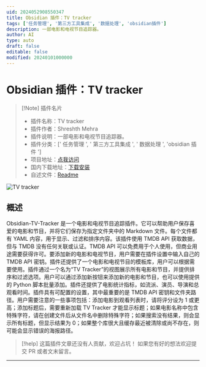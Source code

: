 ```yaml
---
uid: 2024052908550347
title: Obsidian 插件：TV tracker
tags: ['任务管理', '第三方工具集成', '数据处理', 'obsidian插件']
description: 一部电影和电视节目追踪器。
author: AI
type: auto
draft: false
editable: false
modified: 20240101000000
---
```


# Obsidian 插件：TV tracker

> [!Note] 插件名片
> - 插件名称：TV tracker
> - 插件作者：Shreshth Mehra
> - 插件说明：一部电影和电视节目追踪器。
> - 插件分类：[' 任务管理 ', ' 第三方工具集成 ', ' 数据处理 ', 'obsidian 插件 ']
> - 项目地址：[点我访问](https://github.com/Shreshth-mehra/Obsidian-TV-Tracker)
> - 国内下载地址：[下载安装](https://pkmer.cn/products/plugin/pluginMarket/?tv-tracker)
> - 自述文件：[Readme](https://ghproxy.net/https://raw.githubusercontent.com/Shreshth-mehra/Obsidian-TV-Tracker/main/README.md)

![TV tracker](https://cdn.pkmer.cn/covers/tv-tracker.png!pkmer)

## 概述

Obsidian-TV-Tracker 是一个电影和电视节目追踪插件。它可以帮助用户保存喜爱的电影和节目，并将它们保存为指定文件夹中的 Markdown 文件。每个文件都有 YAML 内容，用于显示、过滤和排序内容。该插件使用 TMDB API 获取数据，但与 TMDB 没有任何关联或认证。TMDB API 可以免费用于个人使用，但商业用途需要获得许可。要添加新的电影和电视节目，用户需要在插件设置中输入自己的 TMDB API 密钥。插件还提供了一个电影和电视节目的模板库，用户可以根据需要使用。插件通过一个名为“TV Tracker”的视图展示所有电影和节目，并提供排序和过滤选项。用户可以通过添加新按钮来添加新的电影和节目，也可以使用提供的 Python 脚本批量添加。插件还提供了电影统计指标，如流派、演员、导演和总观看时间。插件具有可配置的设置，其中最重要的是 TMDB API 密钥和文件夹路径。用户需要注意的一些事项包括：添加电影到观看列表时，请将评分设为 1 或更高；添加标题后，需要重新加载 TV Tracker 才能显示标题；如果电影名称中包含特殊字符，请在创建文件后从文件名中删除特殊字符；如果搜索没有结果，则会显示所有标题，但显示结果为 0；如果整个库很大且缓存最近被清除或尚不存在，则可能会显示错误的海报路径。

> [!help]
> 这篇插件文章还没有人贡献，欢迎占坑！
> 如果您有好的想法欢迎提交 PR 或者文末留言。

---



